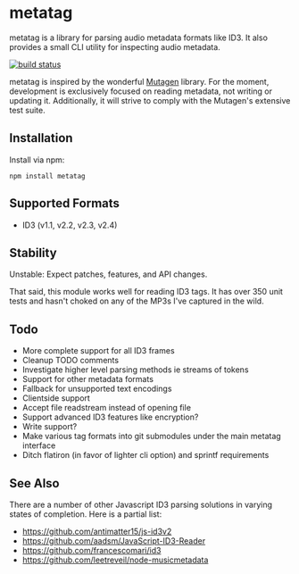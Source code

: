 metatag
=======
metatag is a library for parsing audio metadata formats like ID3. It also
provides a small CLI utility for inspecting audio metadata.

[![build status](https://secure.travis-ci.org/dirtyrottenscoundrel/metatag.png)](http://travis-ci.org/dirtyrottenscoundrel/metatag)

metatag is inspired by the wonderful
[Mutagen](https://code.google.com/p/mutagen/) library. For the moment,
development is exclusively focused on reading metadata, not writing or updating
it. Additionally, it will strive to comply with the Mutagen's extensive test
suite.

Installation
------------
Install via npm:

```
npm install metatag
```

Supported Formats
-----------------
* ID3 (v1.1, v2.2, v2.3, v2.4)

Stability
---------
Unstable: Expect patches, features, and API changes.

That said, this module works well for reading ID3 tags. It has over 350 unit
tests and hasn't choked on any of the MP3s I've captured in the wild.

Todo
----
* More complete support for all ID3 frames
* Cleanup TODO comments
* Investigate higher level parsing methods ie streams of tokens
* Support for other metadata formats
* Fallback for unsupported text encodings
* Clientside support
* Accept file readstream instead of opening file
* Support advanced ID3 features like encryption?
* Write support?
* Make various tag formats into git submodules under the main metatag interface
* Ditch flatiron (in favor of lighter cli option) and sprintf requirements

See Also
--------
There are a number of other Javascript ID3 parsing solutions in varying states
of completion. Here is a partial list:

* <https://github.com/antimatter15/js-id3v2>
* <https://github.com/aadsm/JavaScript-ID3-Reader>
* <https://github.com/francescomari/id3>
* <https://github.com/leetreveil/node-musicmetadata>
